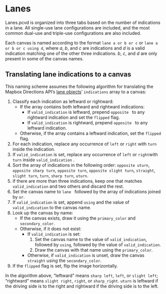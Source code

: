 # Lanes

Lanes.pcvd is organized into three tabs based on the number of indications in a lane. All single-use lane configurations are included, and the most common dual-use and triple-use configurations are also included.

Each canvas is named according to the format `lane a or b or c` or `lane a or b or c using d`, where _a_, _b_, and _c_ are indications and _d_ is a valid indication matching one of the other three indications. _b_, _c_, and _d_ are only present in some of the canvas names.

## Translating lane indications to a canvas

This naming scheme assumes the following algorithm for translating the Mapbox Directions API’s [lane objects](https://docs.mapbox.com/api/navigation/directions/#lane-object)’ `indications` array to a canvas:

1. Classify each indication as leftward or rightward:
   * If the array contains both leftward and rightward indications:
      * If `valid_indication` is leftward, prepend `opposite ` to any rightward indication and set the `flipped` flag.
      * If `valid_indication` is rightward, prepend `opposite ` to any leftward indication.
   * Otherwise, if the array contains a leftward indication, set the `flipped` flag.
1. For each indication, replace any occurrence of `left` or `right` with `turn` inside the indication.
1. If `valid_indication` is set, replace any occurrence of `left` or `right`with `turn` inside `valid_indication` .
1. Sort the array of indications in the following order: `opposite uturn`, `opposite sharp turn`, `opposite turn`, `opposite slight turn`, `straight`, `slight turn`, `turn`, `sharp turn`, `uturn`.
1. If there are more than three indications, keep one that matches `valid_indication` and two others and discard the rest.
1. Set the canvas name to `lane ` followed by the array of indications joined by ` or `.
1. If `valid_indication` is set, append ` using ` and the value of `valid_indication` to the canvas name.
1. Look up the canvas by name:
   * If the canvas exists, draw it using the `primary_color` and `secondary_color`.
   * Otherwise, if it does not exist:
      * If `valid_indication` is set:
         1. Set the canvas name to the value of `valid_indication`, followed by ` using `, followed by the value of `valid_indication`.
         1. Draw the canvas with that name using the `primary_color`.
      * Otherwise, if `valid_indication` is unset, draw the canvas `straight` using the `secondary_color`.
1. If the `flipped` flag is set, flip the image horizontally.

In the algorithm above, “leftward” means `sharp left`, `left`, or `slight left`; “rightward” means `slight right`, `right`, or `sharp_right`. `uturn` is leftward if the driving side is to the right and rightward if the driving side is to the left.
